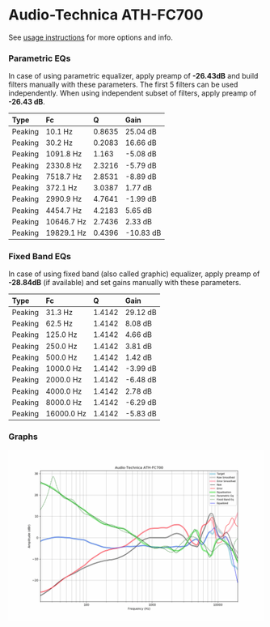 # Audio-Technica ATH-FC700
See [usage instructions](https://github.com/jaakkopasanen/AutoEq#usage) for more options and info.

### Parametric EQs
In case of using parametric equalizer, apply preamp of **-26.43dB** and build filters manually
with these parameters. The first 5 filters can be used independently.
When using independent subset of filters, apply preamp of **-26.43 dB**.

| Type    | Fc         |      Q | Gain      |
|:--------|:-----------|:-------|:----------|
| Peaking | 10.1 Hz    | 0.8635 | 25.04 dB  |
| Peaking | 30.2 Hz    | 0.2083 | 16.66 dB  |
| Peaking | 1091.8 Hz  | 1.163  | -5.08 dB  |
| Peaking | 2330.8 Hz  | 2.3216 | -5.79 dB  |
| Peaking | 7518.7 Hz  | 2.8531 | -8.89 dB  |
| Peaking | 372.1 Hz   | 3.0387 | 1.77 dB   |
| Peaking | 2990.9 Hz  | 4.7641 | -1.99 dB  |
| Peaking | 4454.7 Hz  | 4.2183 | 5.65 dB   |
| Peaking | 10646.7 Hz | 2.7436 | 2.33 dB   |
| Peaking | 19829.1 Hz | 0.4396 | -10.83 dB |

### Fixed Band EQs
In case of using fixed band (also called graphic) equalizer, apply preamp of **-28.84dB**
(if available) and set gains manually with these parameters.

| Type    | Fc         |      Q | Gain     |
|:--------|:-----------|:-------|:---------|
| Peaking | 31.3 Hz    | 1.4142 | 29.12 dB |
| Peaking | 62.5 Hz    | 1.4142 | 8.08 dB  |
| Peaking | 125.0 Hz   | 1.4142 | 4.66 dB  |
| Peaking | 250.0 Hz   | 1.4142 | 3.81 dB  |
| Peaking | 500.0 Hz   | 1.4142 | 1.42 dB  |
| Peaking | 1000.0 Hz  | 1.4142 | -3.99 dB |
| Peaking | 2000.0 Hz  | 1.4142 | -6.48 dB |
| Peaking | 4000.0 Hz  | 1.4142 | 2.78 dB  |
| Peaking | 8000.0 Hz  | 1.4142 | -6.29 dB |
| Peaking | 16000.0 Hz | 1.4142 | -5.83 dB |

### Graphs
![](./Audio-Technica%20ATH-FC700.png)